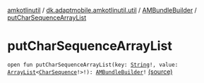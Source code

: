 [amkotlinutil](../../index.md) / [dk.adaptmobile.amkotlinutil.util](../index.md) / [AMBundleBuilder](index.md) / [putCharSequenceArrayList](./put-char-sequence-array-list.md)

# putCharSequenceArrayList

`open fun putCharSequenceArrayList(key: `[`String`](https://kotlinlang.org/api/latest/jvm/stdlib/kotlin/-string/index.html)`!, value: `[`ArrayList`](https://developer.android.com/reference/java/util/ArrayList.html)`<`[`CharSequence`](https://kotlinlang.org/api/latest/jvm/stdlib/kotlin/-char-sequence/index.html)`!>!): `[`AMBundleBuilder`](index.md)`!` [(source)](https://github.com/adaptmobile-organization/amkotlinutil/tree/master/amkotlinutil/amkotlinutil/src/main/java/dk/adaptmobile/amkotlinutil/util/AMBundleBuilder.java#L98)